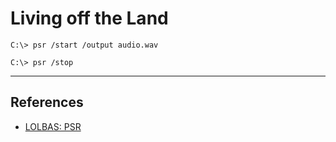 # Living off the Land

```
C:\> psr /start /output audio.wav

C:\> psr /stop
```

---
## References

- [LOLBAS: PSR](https://lolbas-project.github.io/lolbas/Binaries/Psr/)